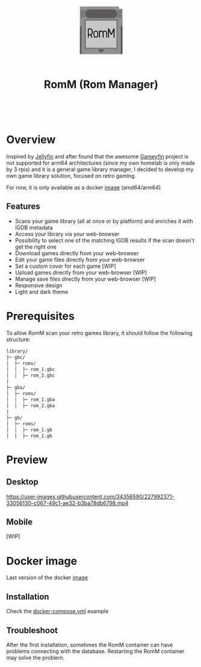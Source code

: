 <div align="center">
  <img src="romm.svg" height="128px" width="auto" alt="Gameyfin Logo">
  <h1 style="padding:20px;">RomM (Rom Manager)</h1>
  <br/><br/>
</div>

# Overview

Inspired by [Jellyfin](https://jellyfin.org/) and after found that the awesome [Gameyfin](https://github.com/grimsi/gameyfin) project is not supported for arm64 architectures (since my own homelab is only made by 3 rpis) and it is a general game library manager, I decided to develop my own game library solution, focused on retro gaming.

For now, it is only available as a docker [image](https://hub.docker.com/r/zurdi15/romm) (amd64/arm64)

## Features

* Scans your game library (all at once or by platform) and enriches it with IGDB metadata
* Access your library via your web-browser
* Possibility to select one of the matching IGDB results if the scan doesn't get the right one
* Download games directly from your web-browser
* Edit your game files directly from your web-browser
* Set a custom cover for each game [WIP]
* Upload games directly from your web-browser [WIP]
* Manage save files directly from your web-browser [WIP]
* Responsive design
* Light and dark theme

# Prerequisites

To allow RomM scan your retro games library, it should follow the following structure:

```
library/
├─ gbc/
│  ├─ roms/
│  │  ├─ rom_1.gbc
│  │  ├─ rom_2.gbc
|
├─ gba/
│  ├─ roms/
│  │  ├─ rom_1.gba
│  │  ├─ rom_2.gba
|
├─ gb/
│  ├─ roms/
│  │  ├─ rom_1.gb
│  │  ├─ rom_1.gb
```

# Preview

## Desktop

https://user-images.githubusercontent.com/34356590/227992371-33056130-c067-49c1-ae32-b3ba78db6798.mp4

## Mobile

[WIP]

# Docker image

Last version of the docker [image](https://hub.docker.com/r/zurdi15/romm/tags)

## Installation

Check the [docker-compose.yml](https://github.com/zurdi15/romm/blob/master/docker/docker-compose.example.yml) example

## Troubleshoot

After the first installation, sometimes the RomM container can have problems connecting with the database. Restarting the RomM container may solve the problem.

